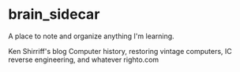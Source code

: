 # brain_sidecar
A place to note and organize anything I'm learning.

Ken Shirriff's blog
Computer history, restoring vintage computers, IC reverse engineering, and whatever
righto.com
